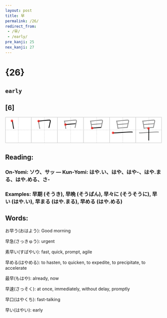 ```yaml
---
layout: post
title: 早
permalink: /26/
redirect_from:
 - /早/
 - /early/
pre_kanji: 25
nex_kanji: 27
---
```


# {26}

## `early`

## [6]

<div class="stroke"><img src="../images/E697A9.png" /></div>

## Reading:

### On-Yomi: ソウ、サッ &mdash; Kun-Yomi: はや.い、はや、はや-、はや.まる、はや.める、さ-

### Examples: 早期 (そうき), 早晩 (そうばん), 早々に (そうそうに), 早い (はや.い), 早まる (はや.まる), 早める (はや.める)

## Words:

お早う(おはよう): Good morning

早急(さっきゅう): urgent

素早い(すばやい): fast, quick, prompt, agile

早める(はやめる): to hasten, to quicken, to expedite, to precipitate, to accelerate

最早(もはや): already, now

早速(さっそく): at once, immediately, without delay, promptly

早口(はやくち): fast-talking

早い(はやい): early

